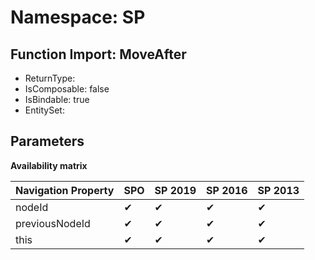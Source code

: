 # Namespace: SP

## Function Import: MoveAfter

- ReturnType: 
- IsComposable: false
- IsBindable: true
- EntitySet: 

## Parameters

**Availability matrix**

Navigation Property | SPO | SP 2019 | SP 2016 | SP 2013
----------|-----|---------|---------|--------
nodeId | ✔ | ✔ | ✔ | ✔
previousNodeId | ✔ | ✔ | ✔ | ✔
this | ✔ | ✔ | ✔ | ✔
